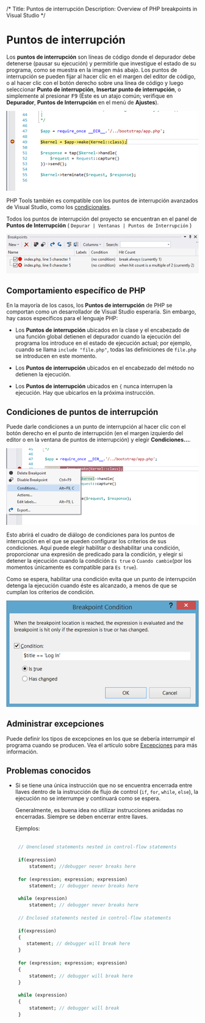 /*
Title: Puntos de interrupción
Description: Overview of PHP breakpoints in Visual Studio 
*/

# Puntos de interrupción

Los **puntos de interrupción** son líneas de código donde el depurador debe detenerse (pausar su ejecución) y permitirle que investigue el estado de su programa, como se muestra en la imagen más abajo. Los puntos de interrupción se pueden fijar al hacer clic en el margen del editor de código, o al hacer clic con el botón derecho sobre una línea de código y luego seleccionar **Punto de interrupción**, **Insertar punto de interrupción**, o simplemente al presionar <kbd>F9</kbd> (Éste es un atajo común; verifique en **Depurador**, **Puntos de Interrupción** en el menú de **Ajustes**).

![Breakpoint](imgs\breakpoint.png)

PHP Tools también es compatible con los puntos de interrupción avanzados de Visual Studio, como los [condicionales](#conditional-breakpoints).

Todos los puntos de interrupción del proyecto se encuentran en el panel de **Puntos de Interrupción** ( `Depurar | Ventanas | Puntos de Interrupción` )

![Breakpoints pane](imgs\breakpoints-pane.png)

## Comportamiento específico de PHP

En la mayoría de los casos, los **Puntos de interrupción** de PHP se comportan como un desarrollador de Visual Studio esperaría. Sin embargo, hay casos específicos para el lenguaje PHP:

- Los **Puntos de interrupción** ubicados en la clase y el encabezado de una función global detienen el depurador cuando la ejecución del programa los introduce en el estado de ejecución actual; por ejemplo, cuando se llama `include "file.php"`, todas las definiciones de `file.php` se introducen en este momento.

- Los **Puntos de interrupción** ubicados en el encabezado del método no detienen la ejecución.

- Los **Puntos de interrupción** ubicados en `{` nunca interrupen la ejecución. Hay que ubicarlos en la próxima instrucción.

## Condiciones de puntos de interrupción

Puede darle condiciones a un punto de interrupción al hacer clic con el botón derecho en el punto de interrupción (en el margen izquierdo del editor o en la ventana de puntos de interrupción) y elegir **Condiciones...**.

![Breakpoint context menu](imgs\breakpoints-menu.png)

Esto abrirá el cuadro de diálogo de condiciones para los puntos de interrupción en el que se pueden configurar los criterios de sus condiciones. Aquí puede elegir habilitar o deshabilitar una condición, proporcionar una expresión de predicado para la condición, y elegir si detener la ejecución cuando la condición `Es true` o `Cuando cambie`(por los momentos únicamente es compatible para `Es true`).

Como se espera, habilitar una condición evita que un punto de interrupción detenga la ejecución cuando éste es alcanzado, a menos de que se cumplan los criterios de condición.


![Conditional Breakpoint dialog](imgs\conditional-breakpoint-dialog.png)


## Administrar excepciones

 Puede definir los tipos de excepciones en los que se debería interrumpir el programa cuando se producen. Vea el artículo sobre [Excepciones](exceptions.md) para más información. 

## Problemas conocidos

- Si se tiene una única instrucción que no se encuentra encerrada entre llaves dentro de la instrucción de flujo de control  (`if`, `for`, `while`, `else`), la ejecución no se interrumpe y continuará como se espera.

  Generalmente, es buena idea no utilizar instrucciones anidadas no encerradas. Siempre se deben encerrar entre llaves.

  Ejemplos:

   ```php

    // Unenclosed statements nested in control-flow statements

    if(expression)          
        statement; //debugger never breaks here

    for (expression; expression; expression)
	    statement; // debugger never breaks here

    while (expression)
	    statement; // debugger never breaks here

    // Enclosed statements nested in control-flow statements

    if(expression)
    {
       statement; // debugger will break here
    }

    for (expression; expression; expression)
    {
	    statement; // debugger will break here
    }

    while (expression)
    {
	    statement; // debugger will break
    }

    ```
